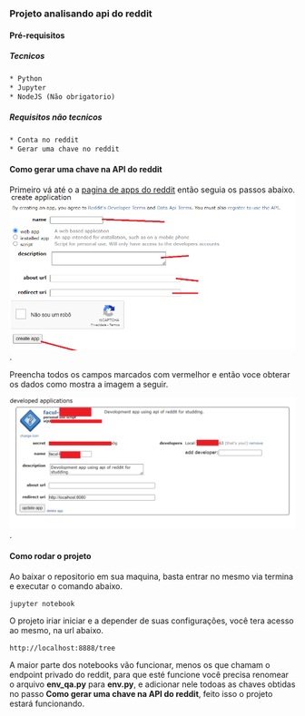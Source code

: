 ### Projeto analisando api do reddit

#### Pré-requisitos

##### Tecnicos
    * Python
    * Jupyter 
    * NodeJS (Não obrigatorio) 
##### Requisitos não tecnicos
    * Conta no reddit
    * Gerar uma chave no reddit
    
#### Como gerar uma chave na API do reddit

Primeiro vá até o a [pagina de apps do reddit](https://old.reddit.com/prefs/apps/) então seguia os passos abaixo. 
![Print pagina da api](https://raw.githubusercontent.com/Simplicio-b/consumindo_api_reddit/master/imgs/cadastrar_key.png).

Preencha todos os campos marcados com vermelhor e então voce obterar os dados como mostra a imagem a seguir. 

![Print pagina da api](https://raw.githubusercontent.com/Simplicio-b/consumindo_api_reddit/master/imgs/sucesso-ao-cadastrar-key.png).

#### Como rodar o projeto

Ao baixar o repositorio em sua maquina, basta entrar no mesmo via termina e executar o comando abaixo.

```
jupyter notebook
```

O projeto iriar iniciar e a depender de suas configurações, você tera acesso ao mesmo, na url abaixo.

```
http://localhost:8888/tree
```

A maior parte dos notebooks vão funcionar, menos os que chamam o endpoint privado do reddit,
para que esté funcione você precisa renomear o arquivo <b>env_qa.py</b> para <b>env.py</b>, e adicionar nele todoas as chaves obtidas no passo <b>Como gerar uma chave na API do reddit</b>,
feito isso o projeto estará funcionando. 